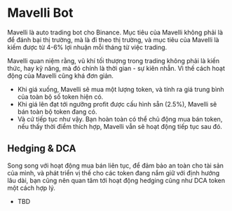# Mavelli Bot

Mavelli là auto trading bot cho Binance. Mục tiêu của Mavelli không phải là để đánh bại thị trường, mà là đi theo thị trường, và mục tiêu của Mavelli là kiếm được từ 4-6% lợi nhuận mỗi tháng từ việc trading.

Mavelli quan niệm rằng, vũ khí tối thượng trong trading không phải là kiến thức, hay kỹ năng, mà đó chính là thời gian - sự kiên nhẫn. Vì thế cách hoạt động của Mavelli cũng khá đơn giản.

- Khi giá xuống, Mavelli sẽ mua một lượng token, và tính ra giá trung bình của toàn bộ số token hiện có.
- Khi giá lên đạt tới ngưỡng profit được cấu hình sẵn (2.5%), Mavelli sẽ bán toàn bộ token đang có.
- Và cứ tiếp tục như vậy. Bạn hoàn toàn có thể chủ động mua bán token, nếu thấy thời điểm thích hợp, Mavelli vẫn sẽ hoạt động tiếp tục sau đó.

## Hedging & DCA

Song song với hoạt động mua bán liên tục, để đảm bảo an toàn cho tài sản của mình, và phát triển vị thế cho các token đang nắm giữ với định hướng lâu dài, bạn cũng nên quan tâm tới hoạt động hedging cũng như DCA token một cách hợp lý.

- TBD